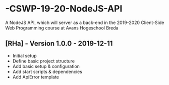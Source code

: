 # -CSWP-19-20-NodeJS-API
A NodeJS API, which will server as a back-end in the 2019-2020 Client-Side Web Programming course at Avans Hogeschool Breda

## [RHa] - Version 1.0.0 - 2019-12-11
* Initial setup
* Define basic project structure
* Add basic setup & configuration
* Add start scripts & dependencies
* Add ApiError template